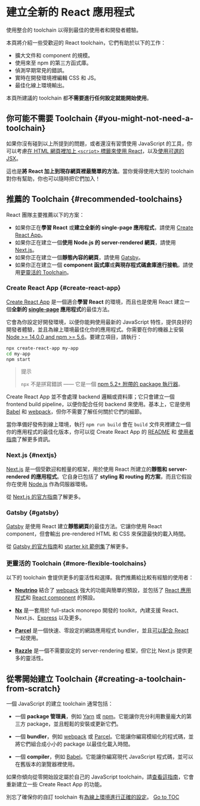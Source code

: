 
# 建立全新的 React 應用程式


使用整合的 toolchain 以得到最佳的使用者和開發者體驗。

本頁將介紹一些受歡迎的 React toolchain，它們有助於以下的工作：

* 擴大文件和 component 的規模。
* 使用來至 npm 的第三方函式庫。
* 偵測早期常見的錯誤。
* 實時在開發環境裡編輯 CSS 和 JS。
* 最佳化線上環境輸出。

本頁所建議的 toolchain 都**不需要進行任何設定就能開始使用**。

## 你可能不需要 Toolchain {#you-might-not-need-a-toolchain}

如果你沒有碰到以上所提到的問題，或者還沒有習慣使用 JavaScript 的工具，你可以考慮[在 HTML 網頁裡加上 `<script>` 標籤來使用 React](./add-react-to-a-website.html)，以及[使用可選的 JSX](./add-react-to-a-website.html#optional-try-react-with-jsx)。

這也是**將 React 加上到現存網頁裡最簡單的方法**。當你覺得使用大型的 toolchain 對你有幫助，你也可以隨時把它們加入！

## 推薦的 Toolchain {#recommended-toolchains}

React 團隊主要推薦以下的方案：

- 如果你正在**學習 React** 或**建立全新的 single-page 應用程式**，請使用 [Create React App](#create-react-app)。
- 如果你正在建立一個**使用 Node.js 的 server-rendered 網頁**，請使用 [Next.js](#nextjs)。
- 如果你正在建立一個**靜態內容的網頁**，請使用 [Gatsby](#gatsby)。
- 如果你正在建立一個 **component 函式庫**或**與現存程式碼倉庫進行接軌**，請使用[更靈活的 Toolchain](#more-flexible-toolchains)。

### Create React App {#create-react-app}

[Create React App](https://github.com/facebookincubator/create-react-app) 是一個適合**學習 React** 的環境，而且也是使用 React 建立一個**全新的 [single-page](./glossary.html#single-page-application) 應用程式**的最佳方法。

它會為你設定好開發環境，以便你能夠使用最新的 JavaScript 特性，提供良好的開發者體驗，並且為線上環境最佳化你的應用程式。你需要在你的機器上安裝 [Node >= 14.0.0 and npm >= 5.6](https://nodejs.org/en/)。要建立項目，請執行：

```bash
npx create-react-app my-app
cd my-app
npm start
```

>提示
>
>`npx` 不是拼寫錯誤 —— 它是一個 [npm 5.2+ 附帶的 package 執行器](https://medium.com/@maybekatz/introducing-npx-an-npm-package-runner-55f7d4bd282b)。

Create React App 並不會處理 backend 邏輯或資料庫；它只會建立一個 frontend build pipeline，以便你配合任何 backend 來使用。基本上，它是使用 [Babel](https://babeljs.io/) 和 [webpack](https://webpack.js.org/)，但你不需要了解任何關於它們的細節。

當你準備好發佈到線上環境，執行 `npm run build` 會在 `build` 文件夾裡建立一個你的應用程式的最佳化版本，你可以從 Create React App 的 [README](https://github.com/facebookincubator/create-react-app#create-react-app--) 和 [使用者指南](https://facebook.github.io/create-react-app/)了解更多資訊。

### Next.js {#nextjs}

[Next.js](https://nextjs.org/) 是一個受歡迎和輕量的框架，用於使用 React 所建立的**靜態和 server-rendered 的應用程式**。它自身已包括了 **styling 和 routing 的方案**，而且它假設你在使用 [Node.js](https://nodejs.org/) 作為伺服器環境。

從 [Next.js 的官方指南](https://nextjs.org/learn/)了解更多。

### Gatsby {#gatsby}

[Gatsby](https://www.gatsbyjs.org/) 是使用 React 建立**靜態網頁**的最佳方法。它讓你使用 React component，但會輸出 pre-rendered HTML 和 CSS 來保證最快的載入時間。

從 [Gatsby 的官方指南](https://www.gatsbyjs.org/docs/)和 [starter kit 範例集](https://www.gatsbyjs.org/docs/gatsby-starters/)了解更多。

### 更靈活的 Toolchain {#more-flexible-toolchains}

以下的 toolchain 會提供更多的靈活性和選擇。我們推薦給比較有經驗的使用者：

- **[Neutrino](https://neutrinojs.org/)** 結合了 [webpack](https://webpack.js.org/) 強大的功能與簡單的預設，並包括了 [React 應用程式](https://neutrinojs.org/packages/react/)和 [React component](https://neutrinojs.org/packages/react-components/) 的預設。

- **[Nx](https://nx.dev/react)** 是一套用於 full-stack monorepo 開發的 toolkit，內建支援 React、Next.js、[Express](https://expressjs.com/) 以及更多。

- **[Parcel](https://parceljs.org/)** 是一個快速、零設定的網路應用程式 bundler，並且[可以配合 React](https://parceljs.org/recipes/react/) 一起使用。

- **[Razzle](https://github.com/jaredpalmer/razzle)** 是一個不需要設定的 server-rendering 框架，但它比 Next.js 提供更多的靈活性。

## 從零開始建立 Toolchain {#creating-a-toolchain-from-scratch}

一個 JavaScript 的建立 toolchain 通常包括：

* 一個 **package 管理員**，例如 [Yarn](https://yarnpkg.com/) 或 [npm](https://www.npmjs.com/)。它能讓你充分利用數量龐大的第三方 package，並且輕鬆的安裝或更新它們。

* 一個 **bundler**，例如 [webpack](https://webpack.js.org/) 或 [Parcel](https://parceljs.org/)。它能讓你編寫模組化的程式碼，並將它們組合成小小的 package 以最佳化載入時間。

* 一個 **compiler**，例如 [Babel](https://babeljs.io/)。它能讓你編寫現代 JavaScript 程式碼，並可以在舊版本的瀏覽器裡使用。

如果你傾向從零開始設定屬於自己的 JavaScript toolchain，請[查看這指南](https://blog.usejournal.com/creating-a-react-app-from-scratch-f3c693b84658)，它會重新建立一些 Create React App 的功能。

別忘了確保你的自訂 toolchain 有[為線上環境進行正確的設定](./optimizing-performance.html#use-the-production-build)。
<span style="float: footnote;"><a href="./index.html#toc">Go to TOC</a></span>
